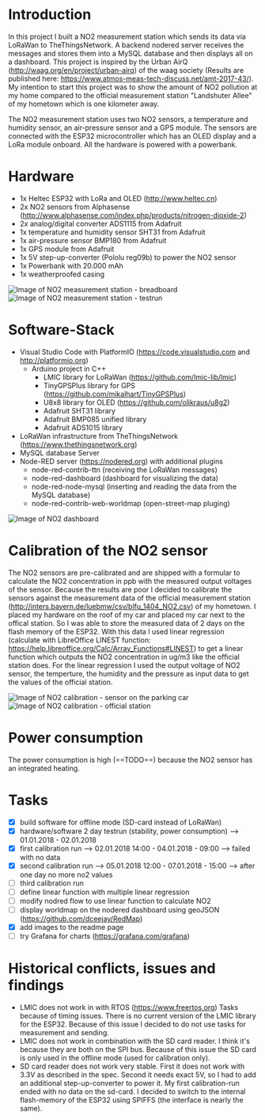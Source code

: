 # Introduction
In this project I built a NO2 measurement station which sends its data via LoRaWan to TheThingsNetwork. A backend nodered server receives the messages and stores them into a MySQL database and then displays all on a dashboard. This project is inspired by the Urban AirQ (http://waag.org/en/project/urban-airq) of the waag society (Results are published here: https://www.atmos-meas-tech-discuss.net/amt-2017-43/). My intention to start this project was to show the amount of NO2 pollution at my home compared to the official measurement station "Landshuter Allee" of my hometown which is one kilometer away.

The NO2 measurement station uses two NO2 sensors, a temperature and humidity sensor, an air-pressure sensor and a GPS module. The sensors are connected with the ESP32 microcontroller which has an OLED display and a LoRa module onboard. All the hardware is powered with a powerbank.

# Hardware
* 1x Heltec ESP32 with LoRa and OLED (http://www.heltec.cn)
* 2x NO2 sensors from Alphasense (http://www.alphasense.com/index.php/products/nitrogen-dioxide-2)
* 2x analog/digital converter ADS1115 from Adafruit
* 1x temperature and humidity sensor SHT31 from Adafruit
* 1x air-pressure sensor BMP180 from Adafruit
* 1x GPS module from Adafruit
* 1x 5V step-up-converter (Pololu reg09b) to power the NO2 sensor
* 1x Powerbank with 20.000 mAh
* 1x weatherproofed casing

![Image of NO2 measurement station - breadboard](images/no2-measurement-1.jpg)
![Image of NO2 measurement station - testrun](images/no2-measurement-2.jpg)

# Software-Stack
* Visual Studio Code with PlatformIO (https://code.visualstudio.com and http://platformio.org)
  * Arduino project in C++
    * LMIC library for LoRaWan (https://github.com/lmic-lib/lmic)
    * TinyGPSPlus library for GPS (https://github.com/mikalhart/TinyGPSPlus)
    * U8x8 library for OLED (https://github.com/olikraus/u8g2)
    * Adafruit SHT31 library
    * Adafruit BMP085 unified library
    * Adafruit ADS1015 library
* LoRaWan infrastructure from TheThingsNetwork (https://www.thethingsnetwork.org)
* MySQL database Server
* Node-RED server (https://nodered.org) with additional plugins
  * node-red-contrib-ttn (receiving the LoRaWan messages)
  * node-red-dashboard (dashboard for visualizing the data)
  * node-red-node-mysql (inserting and reading the data from the MySQL database)
  * node-red-contrib-web-worldmap (open-street-map pluging)

![Image of NO2 dashboard](images/no2-nodered-dashboard.png)

# Calibration of the NO2 sensor
The NO2 sensors are pre-calibrated and are shipped with a formular to calculate the NO2 concentration in ppb with the measured output voltages of the sensor. Because the results are poor I decided to calibrate the sensors against the measurement data of the official measurement station (http://inters.bayern.de/luebmw/csv/blfu_1404_NO2.csv) of my hometown. I placed my hardware on the roof of my car and placed my car next to the offical station. So I was able to store the measured data of 2 days on the flash memory of the ESP32. With this data I used linear regression (calculate with LibreOffice LINEST function: https://help.libreoffice.org/Calc/Array_Functions#LINEST) to get a linear function which outputs the NO2 concentration in ug/m3 like the official station does. For the linear regression I used the output voltage of NO2 sensor, the temperture, the humidity and the pressure as input data to get the values of the official station.

![Image of NO2 calibration - sensor on the parking car](images/no2-calibration-1.jpg)
![Image of NO2 calibration - official station](images/no2-calibration-2.jpg)

# Power consumption
The power consumption is high (==TODO==) because the NO2 sensor has an integrated heating.

# Tasks
- [x] build software for offline mode (SD-card instead of LoRaWan)
- [x] hardware/software 2 day testrun (stability, power consumption) --> 01.01.2018 - 02.01.2018
- [x] first calibration run --> 02.01.2018 14:00 - 04.01.2018 - 09:00 --> failed with no data
- [x] second calibration run --> 05.01.2018 12:00 - 07.01.2018 - 15:00 --> after one day no more no2 values
- [ ] third calibration run
- [ ] define linear function with multiple linear regression
- [ ] modify nodred flow to use linear function to calculate NO2
- [ ] display worldmap on the nodered dashboard using geoJSON (https://github.com/dceejay/RedMap)
- [x] add images to the readme page
- [ ] try Grafana for charts (https://grafana.com/grafana)

# Historical conflicts, issues and findings
* LMIC does not work in with RTOS (https://www.freertos.org) Tasks because of timing issues. There is no current version of the LMIC library for the ESP32. Because of this issue I decided to do not use tasks for measurement and sending.
* LMIC does not work in combination with the SD card reader. I think it's because they are both on the SPI bus. Because of this issue the SD card is only used in the offline mode (used for calibration only).
* SD card reader does not work very stable. First it does not work with 3.3V as described in the spec. Second it needs exact 5V, so I had to add an additional step-up-converter to power it. My first calibration-run ended with no data on the sd-card. I decided to switch to the internal flash-memory of the ESP32 using SPIFFS (the interface is nearly the same).